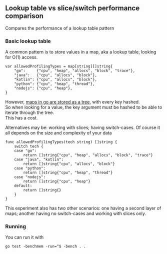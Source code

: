 ## Lookup table vs slice/switch performance comparison

Compares the performance of a lookup table pattern

### Basic lookup table

A common pattern is to store values in a map, aka a lookup table, looking for O(1) access.

```
var allowedProfilingTypes = map[string][]string{
	"go":     {"cpu", "heap", "allocs", "block", "trace"},
	"java":   {"cpu", "allocs", "block"},
	"kotlin": {"cpu", "allocs", "block"},
	"python": {"cpu", "heap", "thread"},
	"nodejs": {"cpu", "heap"},
}
```

However, [maps in go are stored as a tree](https://go.dev/src/runtime/map.go), with every key hashed.  
So when looking for a value, the key argument must be hashed to be able to iterate through the tree.  
This has a cost.

Alternatives may be: working with slices; having switch-cases. Of course it all depends on the size and complexity of your data

```
func allowedProfilingTypes(tech string) []string {
	switch tech {
	case "go":
		return []string{"cpu", "heap", "allocs", "block", "trace"}
	case "java", "kotlin":
		return []string{"cpu", "allocs", "block"}
	case "python":
		return []string{"cpu", "heap", "thread"}
	case "nodejs":
		return []string{"cpu", "heap"}
	default:
		return []string{}
	}
}
```

This experiment also has two other scenarios: one having a second layer of maps; another having no switch-cases and working with slices only.

### Running

You can run it with 

```
go test -benchmem -run=^$ -bench . .
```
